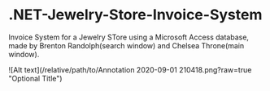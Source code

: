 # .NET-Jewelry-Store-Invoice-System

Invoice System for a Jewelry STore using a Microsoft Access database, made by Brenton Randolph(search window) and Chelsea Throne(main window).

![Alt text](/relative/path/to/Annotation 2020-09-01 210418.png?raw=true "Optional Title")
